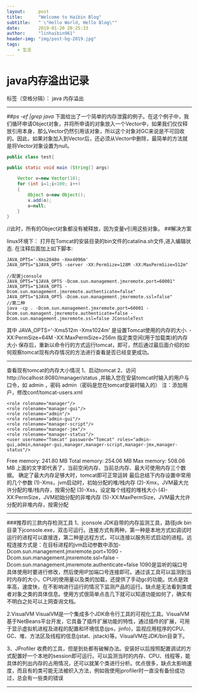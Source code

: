 ```yaml
---
layout:     post
title:      "Welcome to Haibin Blog"
subtitle:   " \"Hello World, Hello Blog\""
date:       2019-01-20 20:25:33
author:     "linhaibin961"
header-img: "img/post-bg-2019.jpg"
tags:
    - 生活
---
```


# java内存溢出记录

标签（空格分隔）： java 内存溢出

---
##*ps -ef |grep java*
下面给出了一个简单的内存泄露的例子。在这个例子中，我们循环申请Object对象，并将所申请的对象放入一个Vector中，如果我们仅仅释放引用本身，那么Vector仍然引用该对象，所以这个对象对GC来说是不可回收的。因此，如果对象加入到Vector后，还必须从Vector中删除，最简单的方法就是将Vector对象设置为null。
```java
public class test{

public static void main (String[] args)
	
	Vector v=new Vector(10);
	for (int i=1;i<100; i++)
	{
		Object o=new Object();
		v.add(o);
		o=null;	
	}
}
```
//此时，所有的Object对象都没有被释放，因为变量v引用这些对象。
##解决方案

linux环境下：
打开在Tomcat的安装目录的bin文件的catalina.sh文件,进入编辑状态.
在注释后面加上如下脚本:
```
JAVA_OPTS='-Xms2048m -Xmx4096m'
JAVA_OPTS="$JAVA_OPTS -server -XX:PermSize=128M -XX:MaxPermSize=512m"

//配置jconsole
JAVA_OPTS="$JAVA_OPTS -Dcom.sun.management.jmxremote.port=60001"
JAVA_OPTS="$JAVA_OPTS -Dcom.sun.management.jmxremote.authenticate=false"
JAVA_OPTS="$JAVA_OPTS -Dcom.sun.management.jmxremote.ssl=false"
//第二种
java -cp . -Dcom.sun.management.jmxremote.port=60001 -Dcom.sun.managent.jmxremote.authenticate=false -Dcom.sun.management.jmxremote.ssl=false JConsoleTest
```
其中 JAVA_OPTS='-Xms512m -Xmx1024m' 是设置Tomcat使用的内存的大小.
-XX:PermSize=64M -XX:MaxPermSize=256m 指定类空间(用于加载类)的内存大小 
保存后，重新以命令行的方式运行tomcat，即可，然后通过最后面介绍的如何观察tomcat现有内存情况的方法进行查看是否已经变更成功。


----------


查看现有tomcat的内存大小情况
1、启动tomcat
2、访问 http://localhost:8080/manager/status ,并输入您在安装tomcat时输入的用户与口令，如 admin ，密码 admin（密码是您在tomcat安装时输入的）
注：添加用户，修改conf/tomcat-users.xml
```
<role rolename="manager"/>  
<role rolename="manager-gui"/>  
<role rolename="admin"/>  
<role rolename="admin-gui"/>  
<role rolename="manager-script"/>  
<role rolename="manager-jmx"/>  
<role rolename="manager-status"/>  
<user username="Tomcat" password="Tomcat" roles="admin-gui,admin,manager-gui,manager,manager-script,manager-jmx,manager-status"/>
```
Free memory: 241.80 MB Total memory: 254.06 MB Max memory: 508.06 MB
上面的文字即代表了，当前空闲内存、当前总内存、最大可使用内存三个数据。
确定了最大内存足够大时，tomcat即可正常运转
最后总结下内存设置中常用的几个参数
(1)-Xms，jvm启动时，初始分配的堆/栈内存
(2)-Xmx，JVM最大允许分配的堆/栈内存，按需分配
(3)-Xss，设定每个线程的堆栈大小
(4)-XX:PermSize，JVM初始分配的非堆内存
(5)-XX:MaxPermSize，JVM最大允许分配的非堆内存，按需分配


----------


###推荐的三款内存检测工具
1、jconsole JDK自带的内存监测工具，路径jdk bin目录下jconsole.exe，双击可运行。连接方式有两种，第一种是本地方式如调试时运行的进程可以直接连，第二种是远程方式，可以连接以服务形式启动的进程。远程连接方式是：在目标进程的jvm启动参数中添加-Dcom.sun.management.jmxremote.port=1090 -Dcom.sun.management.jmxremote.ssl=false -Dcom.sun.management.jmxremote.authenticate=false 1090是监听的端口号具体使用时要进行修改，然后使用IP加端口号连接即可。通过该工具可以监测到当时内存的大小，CPU的使用量以及类的加载，还提供了手动gc的功能。优点是效率高，速度快，在不影响进行运行的情况下监测产品的运行。缺点是无法看到类或者对象之类的具体信息。使用方式很简单点击几下就可以知道功能如何了，确实有不明白之处可以上网查询文档。

2.VisualVM
VisualVM是一个集成多个JDK命令行工具的可视化工具。VisualVM基于NetBeans平台开发，它具备了插件扩展功能的特性，通过插件的扩展，可用于显示虚拟机进程及进程的配置和环境信息(jps，jinfo)，监视应用程序的CPU、GC、堆、方法区及线程的信息(jstat、jstack)等。VisualVM在JDK/bin目录下。

3、JProfiler 收费的工具，但是到处都有破解办法。安装好以后按照配置调试的方式配置好一个本地的session即可运行。可以监测当时的内存、CPU、线程等，能具体的列出内存的占用情况，还可以就某个类进行分析。优点很多，缺点太影响速度，而且有的类可能无法被织入方法，例如我使用jprofiler时一直没有备份成功过，总会有一些类的错误

----------